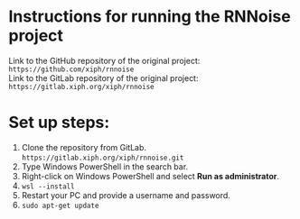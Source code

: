 # Instructions for running the RNNoise project

Link to the GitHub repository of the original project: 
``https://github.com/xiph/rnnoise``<br>
Link to the GitLab repository of the original project: 
``https://gitlab.xiph.org/xiph/rnnoise``<br>

# Set up steps:
1. Clone the repository from GitLab.<br>
   ``https://gitlab.xiph.org/xiph/rnnoise.git``<br>
2. Type Windows PowerShell in the search bar.<br>
3. Right-click on Windows PowerShell and select **Run as administrator**.<br>
4. ``wsl --install``<br>
5. Restart your PC and provide a username and password.<br>
6. ``sudo apt-get update``<br>

